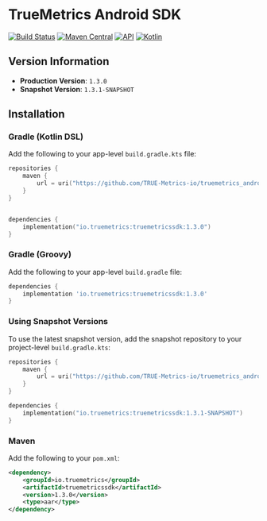 # TrueMetrics Android SDK

[![Build Status](https://github.com/TRUE-Metrics-io/truemetrics_android_SDK_p/actions/workflows/build.yml/badge.svg?branch=main)](https://github.com/TRUE-Metrics-io/truemetrics_android_SDK_p/actions/workflows/build.yml)
[![Maven Central](https://img.shields.io/maven-central/v/io.truemetrics/truemetricssdk.svg?label=Maven%20Central)](https://search.maven.org/search?q=g:io.truemetrics%20AND%20a:truemetricssdk)
[![API](https://img.shields.io/badge/API-21%2B-brightgreen.svg?style=flat)](https://android-arsenal.com/api?level=21)
[![Kotlin](https://img.shields.io/badge/kotlin-2.2.20-blue.svg?logo=kotlin)](http://kotlinlang.org)


## Version Information

- **Production Version**: `1.3.0`
- **Snapshot Version**: `1.3.1-SNAPSHOT`


## Installation

### Gradle (Kotlin DSL)

Add the following to your app-level `build.gradle.kts` file:

```kotlin
repositories {
    maven {
        url = uri("https://github.com/TRUE-Metrics-io/truemetrics_android_SDK_p_maven/raw/")
    }
}


dependencies {
    implementation("io.truemetrics:truemetricssdk:1.3.0")
}
```

### Gradle (Groovy)

Add the following to your app-level `build.gradle` file:

```groovy
dependencies {
    implementation 'io.truemetrics:truemetricssdk:1.3.0'
}
```

### Using Snapshot Versions

To use the latest snapshot version, add the snapshot repository to your project-level
`build.gradle.kts`:

```kotlin
repositories {
    maven {
        url = uri("https://github.com/TRUE-Metrics-io/truemetrics_android_SDK_p_maven/raw/snapshots")
    }
}

dependencies {
    implementation("io.truemetrics:truemetricssdk:1.3.1-SNAPSHOT")
}
```

### Maven

Add the following to your `pom.xml`:

```xml
<dependency>
    <groupId>io.truemetrics</groupId>
    <artifactId>truemetricssdk</artifactId>
    <version>1.3.0</version>
    <type>aar</type>
</dependency>
```